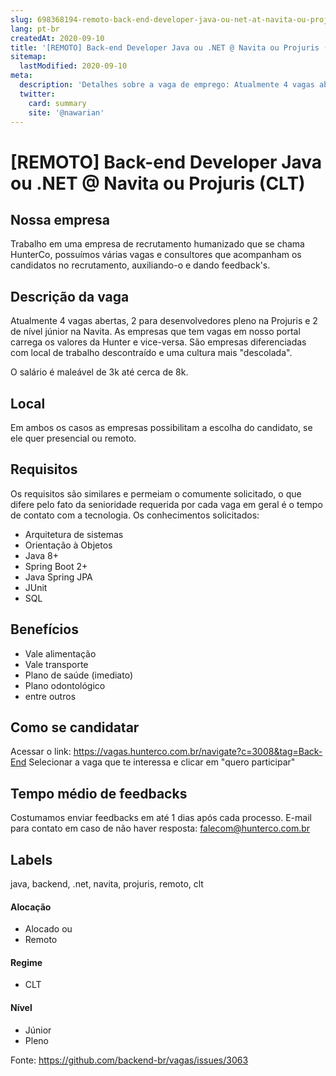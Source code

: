 ```yaml
---
slug: 698368194-remoto-back-end-developer-java-ou-net-at-navita-ou-projuris-clt
lang: pt-br
createdAt: 2020-09-10
title: '[REMOTO] Back-end Developer Java ou .NET @ Navita ou Projuris (CLT) - Vaga de Emprego'
sitemap:
  lastModified: 2020-09-10
meta:
  description: 'Detalhes sobre a vaga de emprego: Atualmente 4 vagas abertas, 2 para desenvolvedores pleno na Projuris e 2 de nível júnior na Navita. As empresas que tem vagas em nosso portal carrega os valores da Hunter e vice-versa. São empresas diferenciadas com local de trabalho descontraído e uma cultura mais "descolada". O salário é maleável de 3k até cerca de 8k.'
  twitter:
    card: summary
    site: '@nawarian'
---
```


# [REMOTO] Back-end Developer Java ou .NET @ Navita ou Projuris (CLT)

## Nossa empresa

Trabalho em uma empresa de recrutamento humanizado que se chama HunterCo, possuímos várias vagas e consultores que acompanham os candidatos no recrutamento, auxiliando-o e dando feedback's.

## Descrição da vaga

Atualmente 4 vagas abertas, 2 para desenvolvedores pleno na Projuris e 2 de nível júnior na Navita.
As empresas que tem vagas em nosso portal carrega os valores da Hunter e vice-versa. São empresas diferenciadas com local de trabalho descontraído e uma cultura mais "descolada".

O salário é maleável de 3k até cerca de 8k.

## Local

Em ambos os casos as empresas possibilitam a escolha do candidato, se ele quer presencial ou remoto.

## Requisitos

Os requisitos são similares e permeiam o comumente solicitado, o que difere pelo fato da senioridade requerida por cada vaga em geral é o tempo de contato com a tecnologia.
Os conhecimentos solicitados:
- Arquitetura de sistemas
- Orientação à Objetos
- Java 8+ 
- Spring Boot 2+ 
- Java Spring JPA 
- JUnit
- SQL 

## Benefícios

- Vale alimentação
- Vale transporte
- Plano de saúde (imediato)
- Plano odontológico
- entre outros

## Como se candidatar

Acessar o link: https://vagas.hunterco.com.br/navigate?c=3008&tag=Back-End
Selecionar a vaga que te interessa e clicar em "quero participar"

## Tempo médio de feedbacks

Costumamos enviar feedbacks em até 1 dias após cada processo.
E-mail para contato em caso de não haver resposta: falecom@hunterco.com.br

## Labels
java, backend, .net, navita, projuris, remoto, clt

#### Alocação
- Alocado ou
- Remoto

#### Regime
- CLT

#### Nível
- Júnior
- Pleno


Fonte: https://github.com/backend-br/vagas/issues/3063